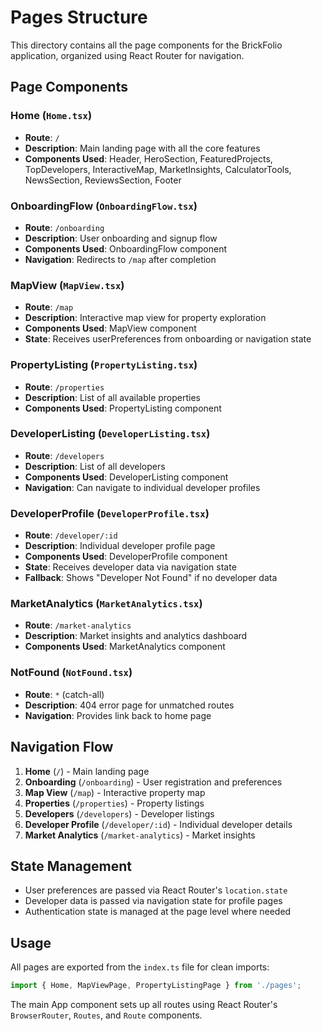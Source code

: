 # Pages Structure

This directory contains all the page components for the BrickFolio application, organized using React Router for navigation.

## Page Components

### Home (`Home.tsx`)
- **Route**: `/`
- **Description**: Main landing page with all the core features
- **Components Used**: Header, HeroSection, FeaturedProjects, TopDevelopers, InteractiveMap, MarketInsights, CalculatorTools, NewsSection, ReviewsSection, Footer

### OnboardingFlow (`OnboardingFlow.tsx`)
- **Route**: `/onboarding`
- **Description**: User onboarding and signup flow
- **Components Used**: OnboardingFlow component
- **Navigation**: Redirects to `/map` after completion

### MapView (`MapView.tsx`)
- **Route**: `/map`
- **Description**: Interactive map view for property exploration
- **Components Used**: MapView component
- **State**: Receives userPreferences from onboarding or navigation state

### PropertyListing (`PropertyListing.tsx`)
- **Route**: `/properties`
- **Description**: List of all available properties
- **Components Used**: PropertyListing component

### DeveloperListing (`DeveloperListing.tsx`)
- **Route**: `/developers`
- **Description**: List of all developers
- **Components Used**: DeveloperListing component
- **Navigation**: Can navigate to individual developer profiles

### DeveloperProfile (`DeveloperProfile.tsx`)
- **Route**: `/developer/:id`
- **Description**: Individual developer profile page
- **Components Used**: DeveloperProfile component
- **State**: Receives developer data via navigation state
- **Fallback**: Shows "Developer Not Found" if no developer data

### MarketAnalytics (`MarketAnalytics.tsx`)
- **Route**: `/market-analytics`
- **Description**: Market insights and analytics dashboard
- **Components Used**: MarketAnalytics component

### NotFound (`NotFound.tsx`)
- **Route**: `*` (catch-all)
- **Description**: 404 error page for unmatched routes
- **Navigation**: Provides link back to home page

## Navigation Flow

1. **Home** (`/`) - Main landing page
2. **Onboarding** (`/onboarding`) - User registration and preferences
3. **Map View** (`/map`) - Interactive property map
4. **Properties** (`/properties`) - Property listings
5. **Developers** (`/developers`) - Developer listings
6. **Developer Profile** (`/developer/:id`) - Individual developer details
7. **Market Analytics** (`/market-analytics`) - Market insights

## State Management

- User preferences are passed via React Router's `location.state`
- Developer data is passed via navigation state for profile pages
- Authentication state is managed at the page level where needed

## Usage

All pages are exported from the `index.ts` file for clean imports:

```typescript
import { Home, MapViewPage, PropertyListingPage } from './pages';
```

The main App component sets up all routes using React Router's `BrowserRouter`, `Routes`, and `Route` components.
